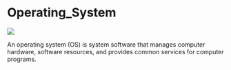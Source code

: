 # Operating_System
![](https://upload.wikimedia.org/wikipedia/commons/thumb/e/e1/Operating_system_placement.svg/165px-Operating_system_placement.svg.png)

An operating system (OS) is system software that manages computer hardware, software resources, and provides common services for computer programs.
